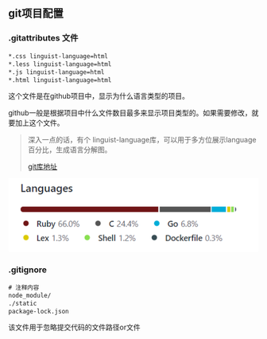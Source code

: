 ## git项目配置

### .gitattributes 文件

```
*.css linguist-language=html
*.less linguist-language=html
*.js linguist-language=html
*.html linguist-language=html
```

这个文件是在github项目中，显示为什么语言类型的项目。

github一般是根据项目中什么文件数目最多来显示项目类型的。如果需要修改，就要加上这个文件。



> 深入一点的话，有个 linguist-language库，可以用于多方位展示language百分比，生成语言分解图。
>
> [git库地址](https://github.com/github/linguist#overrides)

![image-20211015084800071](../assets/img/study/git1.png)

### .gitignore

```
# 注释内容
node_module/
./static
package-lock.json
```

该文件用于忽略提交代码的文件路径or文件